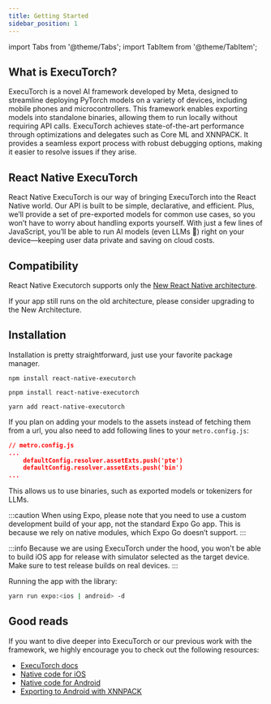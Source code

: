 ```yaml
---
title: Getting Started
sidebar_position: 1
---
```


import Tabs from '@theme/Tabs';
import TabItem from '@theme/TabItem';

## What is ExecuTorch?

ExecuTorch is a novel AI framework developed by Meta, designed to streamline deploying PyTorch models on a variety of devices, including mobile phones and microcontrollers. This framework enables exporting models into standalone binaries, allowing them to run locally without requiring API calls. ExecuTorch achieves state-of-the-art performance through optimizations and delegates such as Core ML and XNNPACK. It provides a seamless export process with robust debugging options, making it easier to resolve issues if they arise.

## React Native ExecuTorch

React Native ExecuTorch is our way of bringing ExecuTorch into the React Native world. Our API is built to be simple, declarative, and efficient. Plus, we’ll provide a set of pre-exported models for common use cases, so you won’t have to worry about handling exports yourself. With just a few lines of JavaScript, you’ll be able to run AI models (even LLMs 👀) right on your device—keeping user data private and saving on cloud costs.

## Compatibility

React Native Executorch supports only the [New React Native architecture](https://reactnative.dev/architecture/landing-page).

If your app still runs on the old architecture, please consider upgrading to the New Architecture.

## Installation

Installation is pretty straightforward, just use your favorite package manager.

<Tabs>
  <TabItem value="npm" label="NPM">

    npm install react-native-executorch

  </TabItem>
  <TabItem value="pnpm" label="PNPM">

    pnpm install react-native-executorch

  </TabItem>
  <TabItem value="yarn" label="YARN">

    yarn add react-native-executorch

  </TabItem>
</Tabs>

If you plan on adding your models to the assets instead of fetching them from a url, you also need to add following lines to your `metro.config.js`:

```json
// metro.config.js
...
    defaultConfig.resolver.assetExts.push('pte')
    defaultConfig.resolver.assetExts.push('bin')
...
```

This allows us to use binaries, such as exported models or tokenizers for LLMs.

:::caution
When using Expo, please note that you need to use a custom development build of your app, not the standard Expo Go app. This is because we rely on native modules, which Expo Go doesn’t support.
:::

:::info
Because we are using ExecuTorch under the hood, you won't be able to build iOS app for release with simulator selected as the target device. Make sure to test release builds on real devices.
:::

Running the app with the library:

```bash
yarn run expo:<ios | android> -d
```

## Good reads

If you want to dive deeper into ExecuTorch or our previous work with the framework, we highly encourage you to check out the following resources:

- [ExecuTorch docs](https://pytorch.org/executorch/stable/index.html)
- [Native code for iOS](https://medium.com/swmansion/bringing-native-ai-to-your-mobile-apps-with-executorch-part-i-ios-f1562a4556e8?source=user_profile_page---------0-------------250189c98ccf---------------)
- [Native code for Android](https://medium.com/swmansion/bringing-native-ai-to-your-mobile-apps-with-executorch-part-ii-android-29431b6b9f7f?source=user_profile_page---------2-------------b8e3a5cb1c63---------------)
- [Exporting to Android with XNNPACK](https://medium.com/swmansion/exporting-ai-models-on-android-with-xnnpack-and-executorch-3e70cff51c59?source=user_profile_page---------1-------------b8e3a5cb1c63---------------)
